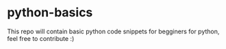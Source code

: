 # python-basics

This repo will contain basic python code snippets for begginers for python, feel free to contribute :) 
